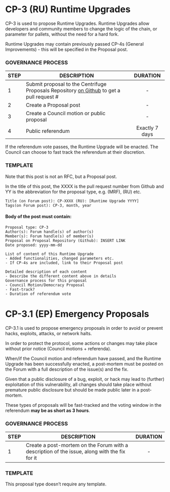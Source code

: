 # CP-3 (RU) Runtime Upgrades 

CP-3 is used to propose Runtime Upgrades. Runtime Upgrades allow developers and community members to change the logic of the chain, or parameter for pallets, without the need for a hard fork.

Runtime Upgrades may contain previously passed CP-4s (General Improvements) - this will be specified in the Proposal post.

### GOVERNANCE PROCESS

|STEP|DESCRIPTION|DURATION|
| --- | --- | :---: |
|1|Submit proposal to the Centrifuge Proposals Repository [on Github](https://github.com/centrifuge/cps/tree/main) to get a pull request # |-|
|2|Create a Proposal post |-|
|3|Create a Council motion or public proposal|-|
|4|Public referendum|Exactly 7 days|

If the referendum vote passes, the Runtime Upgrade will be enacted. The Council can choose to fast track the referendum at their discretion.

### TEMPLATE
Note that this post is not an RFC, but a Proposal post. 

In the title of this post, the XXXX is the pull request number from Github and YY is the abbreviation for the proposal type, e.g. (MRF), (RU) etc.

```
Title (on Forum post): CP-XXXX (RU): [Runtime Upgrade YYYY]
Tags(on Forum post): CP-3, month, year
```
#### Body of the post must contain:
```
Proposal type: CP-3
Author(s): Forum handle(s) of author(s)
Member(s): Forum handle(s) of member(s)
Proposal on Proposal Repository (Github): INSERT LINK
Date proposed: yyyy-mm-dd

List of content of this Runtime Upgrade
- Added functionalities, changed parameters etc.
- If CP-4s are included, link to their Proposal post

Detailed description of each content 
- Describe the different content above in details
Governance process for this proposal
- Council Motion/Democracy Proposal
- Fast-track?
- Duration of referendum vote
```

#  CP-3.1 (EP) Emergency Proposals

CP-3.1 is used to propose emergency proposals in order to avoid or prevent hacks, exploits, attacks, or network halts.

In order to protect the protocol, some actions or changes may take place without prior notice (Council motions + referenda).

When/if the Council motion and referendum have passed, and the Runtime Upgrade has been successfully enacted, a post-mortem must be posted on the Forum with a full description of the issue(s) and the fix.

Given that a public disclosure of a bug, exploit, or hack may lead to (further) exploitation of this vulnerability, all changes should take place without premature public disclosure but should be made public later in a post-mortem.

These types of proposals will be fast-tracked and the voting window in the referendum **may be as short as 3 hours**.

### GOVERNANCE PROCESS
|STEP|DESCRIPTION|DURATION|
| --- | --- | :---: |
|1|Create a post-mortem on the Forum with a description of the issue, along with the fix for it  |-|

### TEMPLATE

This proposal type doesn’t require any template.